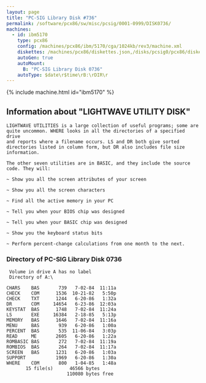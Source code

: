 ```yaml
---
layout: page
title: "PC-SIG Library Disk #736"
permalink: /software/pcx86/sw/misc/pcsig/0001-0999/DISK0736/
machines:
  - id: ibm5170
    type: pcx86
    config: /machines/pcx86/ibm/5170/cga/1024kb/rev3/machine.xml
    diskettes: /machines/pcx86/diskettes.json,/disks/pcsig0/pcx86/diskettes.json
    autoGen: true
    autoMount:
      B: "PC-SIG Library Disk 0736"
    autoType: $date\r$time\rB:\rDIR\r
---
```


{% include machine.html id="ibm5170" %}

## Information about "LIGHTWAVE UTILITY DISK"

    LIGHTWAVE UTILITIES is a large collection of useful programs; some are
    quite uncommon. WHERE looks in all the directories of a specified drive
    and reports where a filename occurs. LS and DR both give sorted
    directories listed in column form, but DR also includes file size
    information.
    
    The other seven utilities are in BASIC, and they include the source
    code. They will:
    
    ~ Show you all the screen attributes of your screen
    
    ~ Show you all the screen characters
    
    ~ Find all the active memory in your PC
    
    ~ Tell you when your BIOS chip was designed
    
    ~ Tell you when your BASIC chip was designed
    
    ~ Show you the keyboard status bits
    
    ~ Perform percent-change calculations from one month to the next.

### Directory of PC-SIG Library Disk 0736

     Volume in drive A has no label
     Directory of A:\

    CHARS    BAS       739   7-02-84  11:11a
    CHECK    COM      1536  10-21-82   5:50p
    CHECK    TXT      1244   6-20-86   1:32a
    DR       COM     14654   6-23-86  12:03a
    KEYSTAT  BAS      1748   7-02-84  11:24a
    LS       EXE     16384   2-18-85   5:13p
    MEMORY   BAS      1646   7-02-84  11:16a
    MENU     BAS       939   6-20-86   1:00a
    PERCENT  BAS       535  11-06-84   3:03p
    READ     ME       2605   6-20-86   1:22a
    ROMBASIC BAS       272   7-02-84  11:19a
    ROMBIOS  BAS       264   7-02-84  11:17a
    SCREEN   BAS      1231   6-20-86   1:03a
    SUPPORT           1969   6-20-86   1:30a
    WHERE    COM       800   1-04-85   1:48a
           15 file(s)      46566 bytes
                          110080 bytes free
